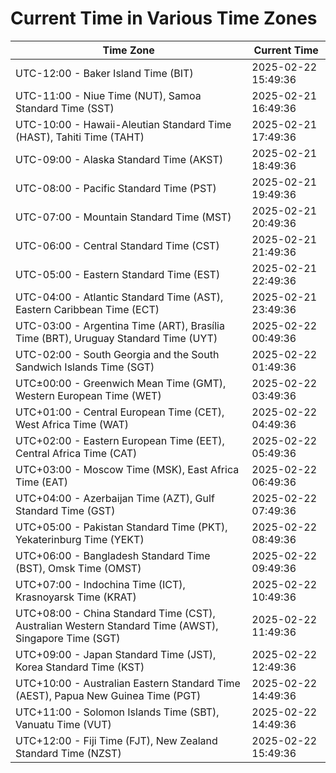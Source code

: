 # Current Time in Various Time Zones

| Time Zone | Current Time |
|-----------|--------------|
| UTC-12:00 - Baker Island Time (BIT) | 2025-02-22 15:49:36 |
| UTC-11:00 - Niue Time (NUT), Samoa Standard Time (SST) | 2025-02-21 16:49:36 |
| UTC-10:00 - Hawaii-Aleutian Standard Time (HAST), Tahiti Time (TAHT) | 2025-02-21 17:49:36 |
| UTC-09:00 - Alaska Standard Time (AKST) | 2025-02-21 18:49:36 |
| UTC-08:00 - Pacific Standard Time (PST) | 2025-02-21 19:49:36 |
| UTC-07:00 - Mountain Standard Time (MST) | 2025-02-21 20:49:36 |
| UTC-06:00 - Central Standard Time (CST) | 2025-02-21 21:49:36 |
| UTC-05:00 - Eastern Standard Time (EST) | 2025-02-21 22:49:36 |
| UTC-04:00 - Atlantic Standard Time (AST), Eastern Caribbean Time (ECT) | 2025-02-21 23:49:36 |
| UTC-03:00 - Argentina Time (ART), Brasília Time (BRT), Uruguay Standard Time (UYT) | 2025-02-22 00:49:36 |
| UTC-02:00 - South Georgia and the South Sandwich Islands Time (SGT) | 2025-02-22 01:49:36 |
| UTC±00:00 - Greenwich Mean Time (GMT), Western European Time (WET) | 2025-02-22 03:49:36 |
| UTC+01:00 - Central European Time (CET), West Africa Time (WAT) | 2025-02-22 04:49:36 |
| UTC+02:00 - Eastern European Time (EET), Central Africa Time (CAT) | 2025-02-22 05:49:36 |
| UTC+03:00 - Moscow Time (MSK), East Africa Time (EAT) | 2025-02-22 06:49:36 |
| UTC+04:00 - Azerbaijan Time (AZT), Gulf Standard Time (GST) | 2025-02-22 07:49:36 |
| UTC+05:00 - Pakistan Standard Time (PKT), Yekaterinburg Time (YEKT) | 2025-02-22 08:49:36 |
| UTC+06:00 - Bangladesh Standard Time (BST), Omsk Time (OMST) | 2025-02-22 09:49:36 |
| UTC+07:00 - Indochina Time (ICT), Krasnoyarsk Time (KRAT) | 2025-02-22 10:49:36 |
| UTC+08:00 - China Standard Time (CST), Australian Western Standard Time (AWST), Singapore Time (SGT) | 2025-02-22 11:49:36 |
| UTC+09:00 - Japan Standard Time (JST), Korea Standard Time (KST) | 2025-02-22 12:49:36 |
| UTC+10:00 - Australian Eastern Standard Time (AEST), Papua New Guinea Time (PGT) | 2025-02-22 14:49:36 |
| UTC+11:00 - Solomon Islands Time (SBT), Vanuatu Time (VUT) | 2025-02-22 14:49:36 |
| UTC+12:00 - Fiji Time (FJT), New Zealand Standard Time (NZST) | 2025-02-22 15:49:36 |
